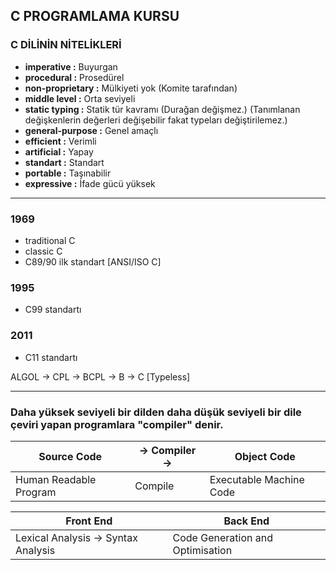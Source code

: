 ## C PROGRAMLAMA KURSU

### C DİLİNİN NİTELİKLERİ

* **imperative :** Buyurgan
* **procedural :** Prosedürel
* **non-proprietary :** Mülkiyeti yok (Komite tarafından)
* **middle level :** Orta seviyeli
* **static typing :** Statik tür kavramı (Durağan değişmez.) (Tanımlanan değişkenlerin değerleri değişebilir fakat typeları değiştirilemez.)
* **general-purpose :** Genel amaçlı
* **efficient :** Verimli
* **artificial :** Yapay
* **standart :** Standart
* **portable :** Taşınabilir
* **expressive :** İfade gücü yüksek
-------------------------------------------------------------------------------------------------------------------------------------------------------------------------------------------------------
### 1969
* traditional C
* classic C
* C89/90 ilk standart [ANSI/ISO C]

### 1995 
* C99 standartı

### 2011
* C11 standartı 

ALGOL -> CPL -> BCPL -> B -> C    [Typeless]

-------------------------------------------------------------------------------------------------------------------------------------------------------------------------------------------------------

### Daha yüksek seviyeli bir dilden daha düşük seviyeli bir dile çeviri yapan programlara "compiler" denir.


| Source Code | -> Compiler -> | Object Code |
|--|--|--|
| Human Readable Program | Compile |Executable Machine Code |

| Front End | Back End |
|--|--|
| Lexical Analysis -> Syntax Analysis | Code Generation and Optimisation |


















